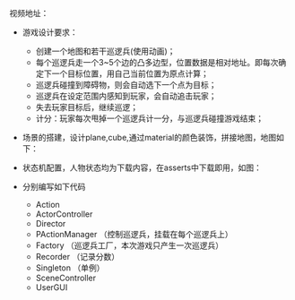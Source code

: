 视频地址：

- 游戏设计要求：
  - 创建一个地图和若干巡逻兵(使用动画)；
  - 每个巡逻兵走一个3~5个边的凸多边型，位置数据是相对地址。即每次确定下一个目标位置，用自己当前位置为原点计算；
  - 巡逻兵碰撞到障碍物，则会自动选下一个点为目标；
  - 巡逻兵在设定范围内感知到玩家，会自动追击玩家；
  - 失去玩家目标后，继续巡逻；
  - 计分：玩家每次甩掉一个巡逻兵计一分，与巡逻兵碰撞游戏结束；

- 场景的搭建，设计plane,cube,通过material的颜色装饰，拼接地图，地图如下：
![]()

- 状态机配置，人物状态均为下载内容，在asserts中下载即用，如图：
![]()
![]()
![]()

- 分别编写如下代码
  - Action
  - ActorController
  - Director
  - PActionManager （控制巡逻兵，挂载在每个巡逻兵上）
  - Factory （巡逻兵工厂，本次游戏只产生一次巡逻兵）
  - Recorder （记录分数）
  - Singleton （单例）
  - SceneController
  - UserGUI
